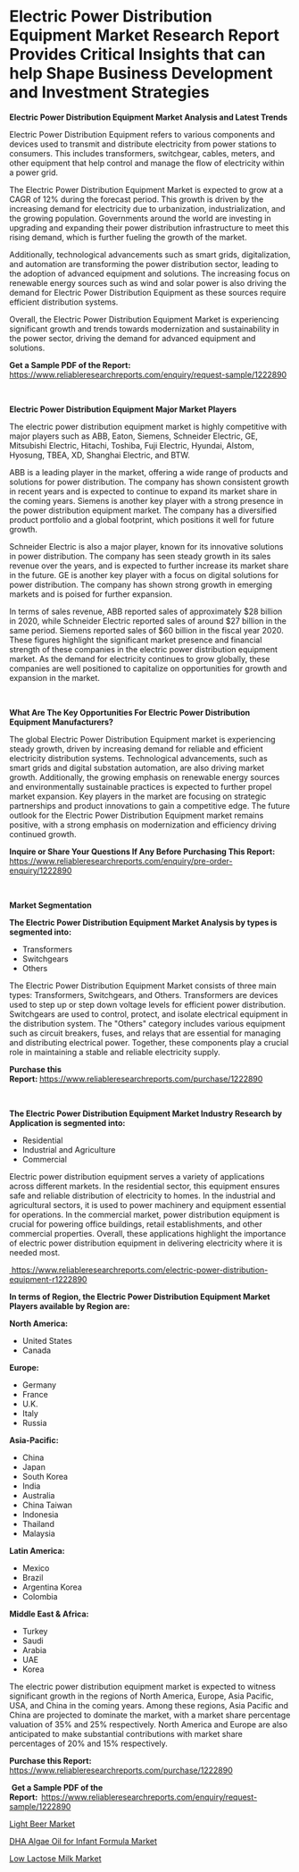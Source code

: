 <p><h1>Electric Power Distribution Equipment Market Research Report Provides Critical Insights that can help Shape Business Development and Investment Strategies</h1></p><p><strong>Electric Power Distribution Equipment Market Analysis and Latest Trends</strong></p>
<p><p>Electric Power Distribution Equipment refers to various components and devices used to transmit and distribute electricity from power stations to consumers. This includes transformers, switchgear, cables, meters, and other equipment that help control and manage the flow of electricity within a power grid.</p><p>The Electric Power Distribution Equipment Market is expected to grow at a CAGR of 12% during the forecast period. This growth is driven by the increasing demand for electricity due to urbanization, industrialization, and the growing population. Governments around the world are investing in upgrading and expanding their power distribution infrastructure to meet this rising demand, which is further fueling the growth of the market.</p><p>Additionally, technological advancements such as smart grids, digitalization, and automation are transforming the power distribution sector, leading to the adoption of advanced equipment and solutions. The increasing focus on renewable energy sources such as wind and solar power is also driving the demand for Electric Power Distribution Equipment as these sources require efficient distribution systems.</p><p>Overall, the Electric Power Distribution Equipment Market is experiencing significant growth and trends towards modernization and sustainability in the power sector, driving the demand for advanced equipment and solutions.</p></p>
<p><strong>Get a Sample PDF of the Report:&nbsp;</strong> <a href="https://www.reliableresearchreports.com/enquiry/request-sample/1222890">https://www.reliableresearchreports.com/enquiry/request-sample/1222890</a></p>
<p>&nbsp;</p>
<p><strong>Electric Power Distribution Equipment Major Market Players</strong></p>
<p><p>The electric power distribution equipment market is highly competitive with major players such as ABB, Eaton, Siemens, Schneider Electric, GE, Mitsubishi Electric, Hitachi, Toshiba, Fuji Electric, Hyundai, Alstom, Hyosung, TBEA, XD, Shanghai Electric, and BTW. </p><p>ABB is a leading player in the market, offering a wide range of products and solutions for power distribution. The company has shown consistent growth in recent years and is expected to continue to expand its market share in the coming years. Siemens is another key player with a strong presence in the power distribution equipment market. The company has a diversified product portfolio and a global footprint, which positions it well for future growth.</p><p>Schneider Electric is also a major player, known for its innovative solutions in power distribution. The company has seen steady growth in its sales revenue over the years, and is expected to further increase its market share in the future. GE is another key player with a focus on digital solutions for power distribution. The company has shown strong growth in emerging markets and is poised for further expansion.</p><p>In terms of sales revenue, ABB reported sales of approximately $28 billion in 2020, while Schneider Electric reported sales of around $27 billion in the same period. Siemens reported sales of $60 billion in the fiscal year 2020. These figures highlight the significant market presence and financial strength of these companies in the electric power distribution equipment market. As the demand for electricity continues to grow globally, these companies are well positioned to capitalize on opportunities for growth and expansion in the market.</p></p>
<p>&nbsp;</p>
<p><strong>What Are The Key Opportunities For Electric Power Distribution Equipment Manufacturers?</strong></p>
<p><p>The global Electric Power Distribution Equipment market is experiencing steady growth, driven by increasing demand for reliable and efficient electricity distribution systems. Technological advancements, such as smart grids and digital substation automation, are also driving market growth. Additionally, the growing emphasis on renewable energy sources and environmentally sustainable practices is expected to further propel market expansion. Key players in the market are focusing on strategic partnerships and product innovations to gain a competitive edge. The future outlook for the Electric Power Distribution Equipment market remains positive, with a strong emphasis on modernization and efficiency driving continued growth.</p></p>
<p><strong>Inquire or Share Your Questions If Any Before Purchasing This Report:</strong> <a href="https://www.reliableresearchreports.com/enquiry/pre-order-enquiry/1222890">https://www.reliableresearchreports.com/enquiry/pre-order-enquiry/1222890</a></p>
<p>&nbsp;</p>
<p><strong>Market Segmentation</strong></p>
<p><strong>The Electric Power Distribution Equipment Market Analysis by types is segmented into:</strong></p>
<p><ul><li>Transformers</li><li>Switchgears</li><li>Others</li></ul></p>
<p><p>The Electric Power Distribution Equipment Market consists of three main types: Transformers, Switchgears, and Others. Transformers are devices used to step up or step down voltage levels for efficient power distribution. Switchgears are used to control, protect, and isolate electrical equipment in the distribution system. The "Others" category includes various equipment such as circuit breakers, fuses, and relays that are essential for managing and distributing electrical power. Together, these components play a crucial role in maintaining a stable and reliable electricity supply.</p></p>
<p><strong>Purchase this Report:&nbsp;</strong><a href="https://www.reliableresearchreports.com/purchase/1222890">https://www.reliableresearchreports.com/purchase/1222890</a></p>
<p>&nbsp;</p>
<p><strong>The Electric Power Distribution Equipment Market Industry Research by Application is segmented into:</strong></p>
<p><ul><li>Residential</li><li>Industrial and Agriculture</li><li>Commercial</li></ul></p>
<p><p>Electric power distribution equipment serves a variety of applications across different markets. In the residential sector, this equipment ensures safe and reliable distribution of electricity to homes. In the industrial and agricultural sectors, it is used to power machinery and equipment essential for operations. In the commercial market, power distribution equipment is crucial for powering office buildings, retail establishments, and other commercial properties. Overall, these applications highlight the importance of electric power distribution equipment in delivering electricity where it is needed most.</p></p>
<p><a href="https://www.reliableresearchreports.com/electric-power-distribution-equipment-r1222890">&nbsp;https://www.reliableresearchreports.com/electric-power-distribution-equipment-r1222890</a></p>
<p><strong>In terms of Region, the Electric Power Distribution Equipment Market Players available by Region are:</strong></p>
<p>
    <p> <strong> North America: </strong>
        <ul>
            <li>United States</li>
            <li>Canada</li>
        </ul>
        </p> 
    <p> <strong> Europe: </strong>
        <ul>
            <li>Germany</li>
            <li>France</li>
            <li>U.K.</li>
            <li>Italy</li>
            <li>Russia</li>
        </ul>
        </p> 
    <p> <strong> Asia-Pacific: </strong>
        <ul>
            <li>China</li>
            <li>Japan</li>
            <li>South Korea</li>
            <li>India</li>
            <li>Australia</li>
            <li>China Taiwan</li>
            <li>Indonesia</li>
            <li>Thailand</li>
            <li>Malaysia</li>
        </ul>
        </p> 
    <p> <strong> Latin America: </strong>
        <ul>
            <li>Mexico</li>
            <li>Brazil</li>
            <li>Argentina Korea</li>
            <li>Colombia</li>
        </ul>
        </p> 
    <p> <strong> Middle East & Africa: </strong>
        <ul>
            <li>Turkey</li>
            <li>Saudi</li>
            <li>Arabia</li>
            <li>UAE</li>
            <li>Korea</li>
        </ul>
    </p>
    </p>
<p><p>The electric power distribution equipment market is expected to witness significant growth in the regions of North America, Europe, Asia Pacific, USA, and China in the coming years. Among these regions, Asia Pacific and China are projected to dominate the market, with a market share percentage valuation of 35% and 25% respectively. North America and Europe are also anticipated to make substantial contributions with market share percentages of 20% and 15% respectively.</p></p>
<p><strong>Purchase this Report: </strong><a href="https://www.reliableresearchreports.com/purchase/1222890">https://www.reliableresearchreports.com/purchase/1222890</a></p>
<p>&nbsp;<strong>Get a Sample PDF of the Report:&nbsp;&nbsp;</strong><a href="https://www.reliableresearchreports.com/enquiry/request-sample/1222890">https://www.reliableresearchreports.com/enquiry/request-sample/1222890</a></p>
<p><strong></strong></p>
<p><p><a href="https://gamy-alyssum-396.notion.site/Light-Beer-Market-Trends-Forecast-and-Competitive-Analysis-to-2031-34d894c8469f49a69d9f78e369287e0f">Light Beer Market</a></p><p><a href="https://natural-crush-b99.notion.site/DHA-Algae-Oil-for-Infant-Formula-Market-Analysis-and-Sze-Forecasted-for-period-from-2024-to-2031-e1a5db8cdc7c4b958815bd1af68eefdd">DHA Algae Oil for Infant Formula Market</a></p><p><a href="https://boundless-drawbridge-702.notion.site/Low-Lactose-Milk-Market-Share-Evolution-and-Market-Growth-Trends-2024-2031-067ab6c086df438a9637c2b63e9e222d">Low Lactose Milk Market</a></p></p>